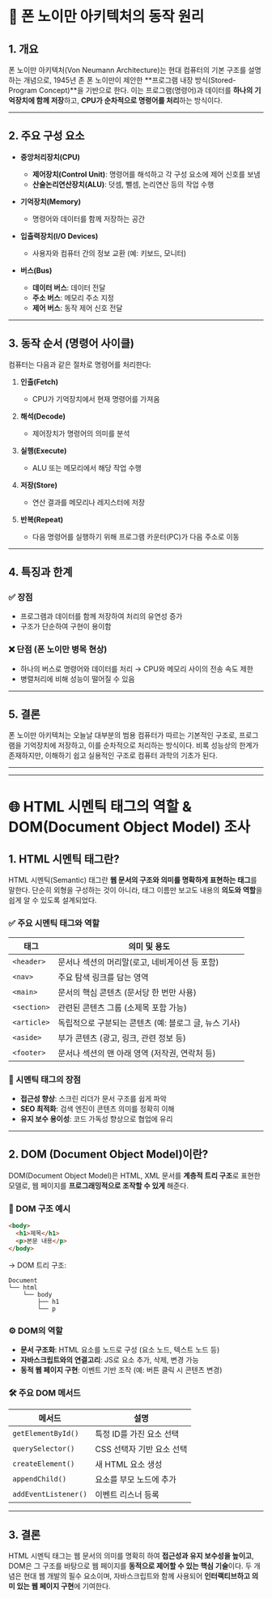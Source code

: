 # 📘 폰 노이만 아키텍처의 동작 원리

## 1. 개요

폰 노이만 아키텍처(Von Neumann Architecture)는 현대 컴퓨터의 기본 구조를 설명하는 개념으로, 1945년 존 폰 노이만이 제안한 **프로그램 내장 방식(Stored-Program Concept)**을 기반으로 한다. 이는 프로그램(명령어)과 데이터를 **하나의 기억장치에 함께 저장**하고, **CPU가 순차적으로 명령어를 처리**하는 방식이다.

---

## 2. 주요 구성 요소

- **중앙처리장치(CPU)**
  - **제어장치(Control Unit)**: 명령어를 해석하고 각 구성 요소에 제어 신호를 보냄
  - **산술논리연산장치(ALU)**: 덧셈, 뺄셈, 논리연산 등의 작업 수행

- **기억장치(Memory)**  
  - 명령어와 데이터를 함께 저장하는 공간

- **입출력장치(I/O Devices)**  
  - 사용자와 컴퓨터 간의 정보 교환 (예: 키보드, 모니터)

- **버스(Bus)**
  - **데이터 버스**: 데이터 전달
  - **주소 버스**: 메모리 주소 지정
  - **제어 버스**: 동작 제어 신호 전달

---

## 3. 동작 순서 (명령어 사이클)

컴퓨터는 다음과 같은 절차로 명령어를 처리한다:

1. **인출(Fetch)**  
   - CPU가 기억장치에서 현재 명령어를 가져옴

2. **해석(Decode)**  
   - 제어장치가 명령어의 의미를 분석

3. **실행(Execute)**  
   - ALU 또는 메모리에서 해당 작업 수행

4. **저장(Store)**  
   - 연산 결과를 메모리나 레지스터에 저장

5. **반복(Repeat)**  
   - 다음 명령어를 실행하기 위해 프로그램 카운터(PC)가 다음 주소로 이동

---

## 4. 특징과 한계

### ✅ 장점
- 프로그램과 데이터를 함께 저장하여 처리의 유연성 증가
- 구조가 단순하여 구현이 용이함

### ❌ 단점 (폰 노이만 병목 현상)
- 하나의 버스로 명령어와 데이터를 처리 → CPU와 메모리 사이의 전송 속도 제한
- 병렬처리에 비해 성능이 떨어질 수 있음

---

## 5. 결론

폰 노이만 아키텍처는 오늘날 대부분의 범용 컴퓨터가 따르는 기본적인 구조로, 프로그램을 기억장치에 저장하고, 이를 순차적으로 처리하는 방식이다. 비록 성능상의 한계가 존재하지만, 이해하기 쉽고 실용적인 구조로 컴퓨터 과학의 기초가 된다.



---


---


# 🌐 HTML 시멘틱 태그의 역할 & DOM(Document Object Model) 조사

## 1. HTML 시멘틱 태그란?

HTML 시멘틱(Semantic) 태그란 **웹 문서의 구조와 의미를 명확하게 표현하는 태그**를 말한다. 단순히 외형을 구성하는 것이 아니라, 태그 이름만 보고도 내용의 **의도와 역할**을 쉽게 알 수 있도록 설계되었다.

### ✅ 주요 시멘틱 태그와 역할

| 태그 | 의미 및 용도 |
|------|----------------|
| `<header>` | 문서나 섹션의 머리말(로고, 네비게이션 등 포함) |
| `<nav>` | 주요 탐색 링크를 담는 영역 |
| `<main>` | 문서의 핵심 콘텐츠 (문서당 한 번만 사용) |
| `<section>` | 관련된 콘텐츠 그룹 (소제목 포함 가능) |
| `<article>` | 독립적으로 구분되는 콘텐츠 (예: 블로그 글, 뉴스 기사) |
| `<aside>` | 부가 콘텐츠 (광고, 링크, 관련 정보 등) |
| `<footer>` | 문서나 섹션의 맨 아래 영역 (저작권, 연락처 등) |

### 🎯 시멘틱 태그의 장점

- **접근성 향상**: 스크린 리더가 문서 구조를 쉽게 파악  
- **SEO 최적화**: 검색 엔진이 콘텐츠 의미를 정확히 이해  
- **유지 보수 용이성**: 코드 가독성 향상으로 협업에 유리  

---

## 2. DOM (Document Object Model)이란?

DOM(Document Object Model)은 HTML, XML 문서를 **계층적 트리 구조**로 표현한 모델로, 웹 페이지를 **프로그래밍적으로 조작할 수 있게** 해준다.

### 📂 DOM 구조 예시

```html
<body>
  <h1>제목</h1>
  <p>본문 내용</p>
</body>
```

→ DOM 트리 구조:
```
Document
└── html
    └── body
        ├── h1
        └── p
```

### ⚙️ DOM의 역할

- **문서 구조화**: HTML 요소를 노드로 구성 (요소 노드, 텍스트 노드 등)
- **자바스크립트와의 연결고리**: JS로 요소 추가, 삭제, 변경 가능
- **동적 웹 페이지 구현**: 이벤트 기반 조작 (예: 버튼 클릭 시 콘텐츠 변경)

### 🛠 주요 DOM 메서드

| 메서드 | 설명 |
|--------|------|
| `getElementById()` | 특정 ID를 가진 요소 선택 |
| `querySelector()` | CSS 선택자 기반 요소 선택 |
| `createElement()` | 새 HTML 요소 생성 |
| `appendChild()` | 요소를 부모 노드에 추가 |
| `addEventListener()` | 이벤트 리스너 등록 |

---

## 3. 결론

HTML 시멘틱 태그는 웹 문서의 의미를 명확히 하여 **접근성과 유지 보수성을 높이고**, DOM은 그 구조를 바탕으로 웹 페이지를 **동적으로 제어할 수 있는 핵심 기술**이다. 두 개념은 현대 웹 개발의 필수 요소이며, 자바스크립트와 함께 사용되어 **인터랙티브하고 의미 있는 웹 페이지 구현**에 기여한다.
